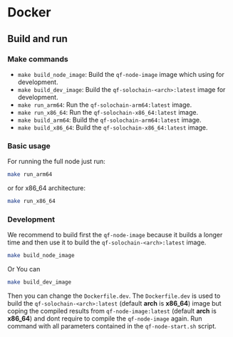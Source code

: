 # Docker

## Build and run

### Make commands
- ```make build_node_image```: Build the ```qf-node-image``` image which using for development.
- ```make build_dev_image```: Build the ```qf-solochain-<arch>:latest``` image for development.
- ```make run_arm64```: Run the ```qf-solochain-arm64:latest``` image.
- ```make run_x86_64```: Run the ```qf-solochain-x86_64:latest``` image.
- ```make build_arm64```: Build the ```qf-solochain-arm64:latest``` image.
- ```make build_x86_64```: Build the ```qf-solochain-x86_64:latest``` image.

### Basic usage
For running the full node just run:
```bash
make run_arm64
```
or for x86_64 architecture:
```bash
make run_x86_64
```

### Development
We recommend to build first the ```qf-node-image``` because it builds a longer time and then use it to build the
```qf-solochain-<arch>:latest``` image.
```bash
make build_node_image
```
Or
You can
```bash
make build_dev_image
```
Then you can change the ```Dockerfile.dev```. The ```Dockerfile.dev``` is used to build the
```qf-solochain-<arch>:latest``` (default **arch** is **x86_64**) image but coping the compiled results from
```qf-node-image:latest``` (default **arch** is **x86_64**) and dont require to compile the ```qf-node-image``` again.
Run command with all parameters contained in the ```qf-node-start.sh``` script.

